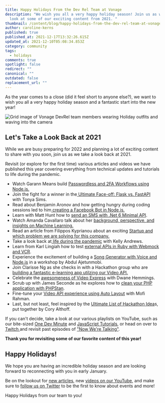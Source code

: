 ```yaml
---
title: Happy Holidays From the Dev Rel Team at Vonage
description: "We wish you all a very happy holiday season! Join us as we take a
  look at some of our exciting content from 2021. "
thumbnail: /content/blog/happy-holidays-from-the-dev-rel-team-at-vonage/happy-holidays.png
author: caroline-kerns
published: true
published_at: 2021-12-17T13:32:26.615Z
updated_at: 2021-12-10T05:08:34.853Z
category: community
tags:
  - holidays
comments: true
spotlight: false
redirect: ""
canonical: ""
outdated: false
replacement_url: ""
---
```

As the year comes to a close (did it feel short to anyone else?), we want to wish you all a very happy holiday season and a fantastic start into the new year!

![Grid image of Vonage DevRel team members wearing Holiday outfits and waving into the camera](/content/blog/happy-holidays-from-the-dev-rel-team-at-vonage/holidays2021team.png "Grid image of Vonage DevRel team members wearing Holiday outfits and waving into the camera")

## Let's Take a Look Back at 2021

While we are busy preparing for 2022 and planning a lot of exciting content to share with you soon, join us as we take a look back at 2021. 

Revisit (or explore for the first time) various articles and videos we have published this year covering everything from technical updates and tutorials to life during the pandemic. 

* Watch Garann Means build [Passwordless and 2FA Workflows using Node.js.](https://www.youtube.com/watch?v=KoDP8qE5itg) 
* Join the fight for a winner in the[ Ultimate Face-off: Flask vs. FastAPI ](https://learn.vonage.com/blog/2021/08/10/the-ultimate-face-off-flask-vs-fastapi/)with Tonya Sims. 
* Read about Benjamin Aronov and how getting hungry during coding sessions led to him[ creating a Facebook Bot in Node,js.](https://learn.vonage.com/blog/2021/11/10/restaurant-is-now-delivering-a-facebook-bot-in-node-js/)
* Learn with Matt Hunt how to [send an SMS with .Net 6 Minimal API](https://learn.vonage.com/blog/2021/11/09/how-to-send-an-sms-with-net-6-minimal-api/).
* Watch Amanda Cavallaro talk about her [background, perspective, and insights on Machine Learning.](https://www.youtube.com/watch?v=uXzZkaDOrfg)
* Read an article from Filippos Kyprianou about an exciting [Startup and which problem we are solving for this company.](https://learn.vonage.com/blog/2021/06/16/startup-spotlight-series-lets-meet-plato-immo/)
* Take a look back at[ life during the pandemic](https://learn.vonage.com/blog/2021/11/03/looking-back-my-pandemic-story/) with Kelly Andrews.
* Learn from Karl Lingiah how to test [external APIs in Ruby with Webmock and VCR](https://learn.vonage.com/blog/2021/11/22/testing-external-apis-in-ruby-with-webmock-and-vcr/). 
* Experience the excitement of building a [Song Generator with Voice and Node.js](https://www.youtube.com/watch?v=M4PBEIC1vHo) in a workshop by Abdul Ajetunmobi. 
* Join Clarisse Ng as she checks in with a Hackathon group who are [building a fantastic e-learning app utilzing our Video API.](https://learn.vonage.com/blog/2021/12/08/post-hackathon-the-e-learning-app-built-with-video-api/)
* Celebrate the [awesomeness of Video Express](https://learn.vonage.com/blog/2021/09/23/video-express-is-here-and-why-it%E2%80%99s-awesome/) with Dwane Hemmings.
* Scrub up with James Seconde as he explores how to [clean your PHP application with PHPStan](https://learn.vonage.com/blog/2021/11/30/scrub-up-cleaning-your-php-application-with-phpstan/).
* Fine-tune your [Video API experience using Auto Layout](https://learn.vonage.com/blog/2021/11/18/auto-layout-for-vonage-video-application/) with Mofi Rahman.
* Last, but not least, feel inspired by the [Ultimate List of Hackathon Idea](https://learn.vonage.com/blog/2021/10/27/31-hackathon-ideas-for-your-next-marathon-coding-event/)s, put together by Cory Althoff.

If you can't decide, take a look at our various playlists on YouTube, such as our bite-sized [One Dev Minute](https://www.youtube.com/playlist?list=PLWYngsniPr_mwb65DDl3Kr6xeh6l7_pVY) and [JavaScript Tutorials](https://www.youtube.com/playlist?list=PLWYngsniPr_lvPKuqrAO7UfcDgWX-f3AT), or head on over to [Twitch ](https://twitch.tv/vonagedevs)and revisit past episodes of ["Now We're Talking"](https://www.twitch.tv/collections/w_-5N2H4mhbZWA).

**Thank you for revisiting some of our favorite content of this year!**

## **Happy Holidays!**

We hope you are having an incredible holiday season and are looking forward to reconnecting with you in early January. 

Be on the lookout for [new articles](https://learn.vonage.com/), new [videos on our YouTube](https://www.youtube.com/vonagedev), and make sure to [follow us on Twitter](https://twitter.com/VonageDev) to be the first to know about events and more!

Happy Holidays from our team to you!